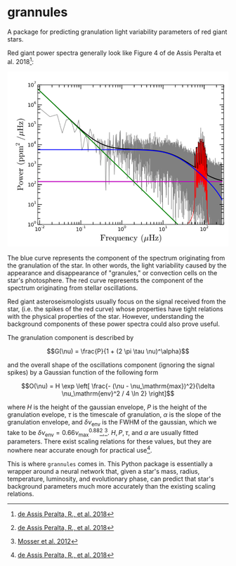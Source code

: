 # grannules

A package for predicting granulation light variability parameters of red
giant stars.

Red giant power spectra generally look like Figure 4 of de Assis Peralta et al. 2018[^1]:

![Red giant power spectrum with model components overplotted.](images/deassisgraph.png)

The blue curve represents the component of the spectrum originating from
the granulation of the star. In other words, the light variability
caused by the appearance and disappearance of \"granules,\" or
convection cells on the star\'s photosphere. The red curve represents
the component of the spectrum originating from stellar oscillations.

Red giant asteroseismologists usually focus on the signal received from
the star, (i.e. the spikes of the red curve) whose properties have tight
relations with the physical properties of the star. However,
understanding the background components of these power spectra could
also prove useful.

The granulation component is described by

$$G(\nu) = \frac{P}{1 + (2 \pi \tau \nu)^\alpha}$$

and the overall shape of the oscillations component (ignoring the signal
spikes) by a Gaussian function of the following form

$$O(\nu) = H \exp \left[ \frac{- (\nu - \nu_\mathrm{max})^2}{\delta \nu_\mathrm{env}^2 / 4 \ln 2} \right]$$

where $H$ is the height of the gaussian envelope, $P$ is the height of the 
granulation evelope, $\tau$ is the timescale of granulation, $\alpha$ is the
slope of the granulation envelope, and $\delta \nu_\mathrm{env}$ is the FWHM of
the gaussian, which we take to be
$\delta \nu_\mathrm{env} = 0.66 \nu_\mathrm{max}^{0.88}$[^1],[^2].
$H, P, \tau,$ and $\alpha$ are usually fitted parameters. There exist scaling
relations for these values, but they are nowhere near accurate enough for
practical use[^1].

This is where `grannules` comes in. This Python package is essentially a
wrapper around a neural network that, given a star\'s mass, radius,
temperature, luminosity, and evolutionary phase, can predict that
star\'s background parameters much more accurately than the existing
scaling relations.

[^1]: [de Assis Peralta, R., et al. 2018](https://doi.org/10.48550/arXiv.1805.04296)

[^2]: [Mosser et al. 2012](https://doi.org/10.1051/0004-6361/201117352)